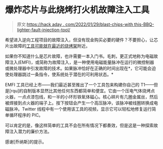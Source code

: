 # 爆炸芯片与此烧烤打火机故障注入工具

> 原文:[https://hack aday . com/2022/01/29/blast-chips-with this-BBQ-lighter-fault-injection-tool/](https://hackaday.com/2022/01/29/blast-chips-with-this-bbq-lighter-fault-injection-tool/)

希望进入逆向工程项目的故障注入，但没有现金购买必要的硬件？不要担心，让芯片出故障的[工具可能就在最近的烧烤架](https://twitter.com/rqu50/status/1485876188652310534)附近。

如果你不知道什么是芯片故障，也许需要一本入门书。毛刺，更正式地称为电磁故障注入(EMFI)，或简称为故障注入，是一种使用电磁能量脉冲在运行的微控制器或微处理器中引发故障的技术。如果脉冲恰好在正确的时间出现在*，它可能会迫使处理器跳过一条指令，使系统处于潜在的可利用状态。*

EMFI 工具已经上市——我们最近甚至推出了一个工具包来构建你自己的 T1——但是[rqu]的自制版本显然比其他任何东西都简单和便宜。它由一个压电气体烧烤点火器，一点点漆包线，和一半的小环形铁氧体磁心。核心碎片有几圈金属丝，然后被焊接到点火器的端子上。按下按钮会产生一个高压脉冲，该脉冲被线圈转换成电磁脉冲。Twitter 线程中有一个使用该工具的视频，显示它可以轻松地修复运行简单循环程序的 PIC。

可以肯定的是，像这样简单的工具不会在所有情况下都奏效，但是这是一种探索故障注入潜力的廉价方法。

感谢[乔纳斯]的提示。